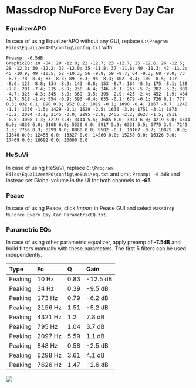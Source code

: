 # Massdrop NuForce Every Day Car

### EqualizerAPO
In case of using EqualizerAPO without any GUI, replace `C:\Program Files\EqualizerAPO\config\config.txt`
with:
```
Preamp: -6.5dB
GraphicEQ: 10 -84; 20 -12.8; 22 -12.7; 23 -12.7; 25 -12.6; 26 -12.5; 28 -12.3; 30 -12.2; 32 -12.0; 35 -11.8; 37 -11.6; 40 -11.3; 42 -11.2; 45 -10.9; 49 -10.5; 52 -10.3; 56 -9.9; 59 -9.7; 64 -9.3; 68 -9.0; 73 -8.7; 78 -8.4; 83 -8.3; 89 -8.3; 95 -8.3; 102 -8.4; 109 -8.5; 117 -8.6; 125 -8.8; 134 -8.9; 143 -8.8; 153 -8.7; 164 -8.5; 175 -8.1; 188 -7.8; 201 -7.4; 215 -6.9; 230 -6.4; 246 -6.1; 263 -5.7; 282 -5.2; 301 -4.7; 323 -4.3; 345 -3.9; 369 -3.5; 395 -2.9; 423 -2.4; 452 -1.9; 484 -1.7; 518 -1.4; 554 -0.9; 593 -0.4; 635 -0.1; 679 -0.1; 726 0.1; 777 0.3; 832 0.1; 890 0.3; 952 0.2; 1019 -0.1; 1090 -0.4; 1167 -0.7; 1248 -1.1; 1336 -1.5; 1429 -2.1; 1529 -2.5; 1636 -3.0; 1751 -3.1; 1873 -3.2; 2004 -3.1; 2145 -3.0; 2295 -2.8; 2455 -2.2; 2627 -1.5; 2811 -0.5; 3008 1.3; 3219 3.3; 3444 5.5; 3685 6.0; 3943 6.0; 4219 6.0; 4514 6.0; 4830 6.0; 5168 6.0; 5530 6.0; 5917 5.9; 6331 5.5; 6775 3.9; 7249 1.3; 7756 0.3; 8299 0.0; 8880 0.0; 9502 -0.1; 10167 -0.7; 10879 -0.0; 11640 0.0; 12455 0.0; 13327 0.0; 14260 0.0; 15258 0.0; 16326 0.0; 17469 0.0; 18692 0.0; 20000 0.0
```

### HeSuVi
In case of using HeSuVi, replace `C:\Program Files\EqualizerAPO\config\HeSuVi\eq.txt` and omit `Preamp:
-6.5dB` and instead set Global volume in the UI for both channels to **-65**

### Peace
In case of using Peace, click *Import* in Peace GUI and select `Massdrop NuForce Every Day Car ParametricEQ.txt`.

### Parametric EQs
In case of using other parametric equalizer, apply preamp of **-7.5dB** and build filters manually with
these parameters. The first 5 filters can be used independently.

| Type    | Fc      |    Q | Gain     |
|:--------|:--------|:-----|:---------|
| Peaking | 10 Hz   | 0.83 | -12.5 dB |
| Peaking | 34 Hz   | 0.39 | -9.5 dB  |
| Peaking | 173 Hz  | 0.79 | -6.2 dB  |
| Peaking | 2156 Hz | 1.51 | -5.2 dB  |
| Peaking | 4321 Hz | 1.2  | 7.8 dB   |
| Peaking | 795 Hz  | 1.04 | 3.7 dB   |
| Peaking | 2097 Hz | 5.59 | 1.1 dB   |
| Peaking | 848 Hz  | 0.58 | -2.5 dB  |
| Peaking | 6298 Hz | 3.61 | 4.1 dB   |
| Peaking | 7626 Hz | 1.47 | -2.6 dB  |

![](https://raw.githubusercontent.com/jaakkopasanen/AutoEq/master/results/innerfidelity/sbaf-serious/Massdrop%20NuForce%20Every%20Day%20Car/Massdrop%20NuForce%20Every%20Day%20Car.png)